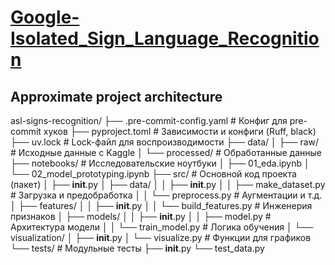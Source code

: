 # [Google-Isolated_Sign_Language_Recognition](https://www.kaggle.com/competitions/asl-signs/overview)
## Approximate project architecture
asl-signs-recognition/
├── .pre-commit-config.yaml  # Конфиг для pre-commit хуков
├── pyproject.toml           # Зависимости и конфиги (Ruff, black)
├── uv.lock                  # Lock-файл для воспроизводимости
├── data/
│   ├── raw/                 # Исходные данные с Kaggle
│   └── processed/           # Обработанные данные
├── notebooks/               # Исследовательские ноутбуки
│   ├── 01_eda.ipynb
│   └── 02_model_prototyping.ipynb
├── src/                     # Основной код проекта (пакет)
│   ├── __init__.py
│   ├── data/
│   │   ├── __init__.py
│   │   ├── make_dataset.py  # Загрузка и предобработка
│   │   └── preprocess.py    # Аугментации и т.д.
│   ├── features/
│   │   ├── __init__.py
│   │   └── build_features.py # Инженерия признаков
│   ├── models/
│   │   ├── __init__.py
│   │   ├── model.py         # Архитектура модели
│   │   └── train_model.py   # Логика обучения
│   └── visualization/
│       ├── __init__.py
│       └── visualize.py     # Функции для графиков
└── tests/                   # Модульные тесты
    ├── __init__.py
    └── test_data.py
